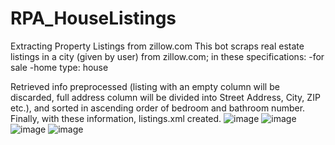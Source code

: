 # RPA_HouseListings
Extracting Property Listings from zillow.com
This bot scraps real estate listings in a city (given by user) from zillow.com; in these specifications:
-for sale
-home type: house

Retrieved info preprocessed (listing with an empty column will be discarded, full address column will be divided into Street Address, City, ZIP etc.), and sorted in ascending order of bedroom and bathroom number.
Finally, with these information, listings.xml created.
![image](https://user-images.githubusercontent.com/46426033/230650760-e7f813b9-8bf6-41d4-a5b0-9be746f1613c.png)
![image](https://user-images.githubusercontent.com/46426033/230650959-e90bcc45-357a-446c-b47b-20fe15460e0f.png)
![image](https://user-images.githubusercontent.com/46426033/230651182-cafeb6ba-9076-4929-9872-b8f03711e268.png)
![image](https://user-images.githubusercontent.com/46426033/230651251-245aaec1-88fd-48b3-bf5d-7c0a53353e32.png)
